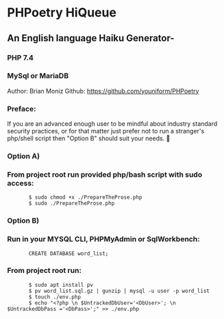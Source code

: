 # PHPoetry HiQueue
## An English language Haiku Generator-
### PHP 7.4
### MySql or MariaDB
Author: Brian Moniz
Github: https://github.com/youniform/PHPoetry

###   Preface:
If you are an advanced enough user to be mindful about industry standard 
security practices, or for that matter just prefer not to run a stranger's 
php/shell script then "Option B" should suit your needs.  

###   Option A)
###       From project root run provided php/bash script with sudo access:
           $ sudo chmod +x ./PrepareTheProse.php
           $ sudo ./PrepareTheProse.php

###   Option B)
###       Run in your MYSQL CLI, PHPMyAdmin or SqlWorkbench:
           CREATE DATABASE word_list; 
###       From project root run:
           $ sudo apt install pv
           $ pv word_list.sql.gz | gunzip | mysql -u user -p word_list
           $ touch ./env.php
           $ echo "<?php \n $UntrackedDbUser='<DbUser>'; \n $UntrackedDbPass ='<DbPass>';" >> ./env.php
